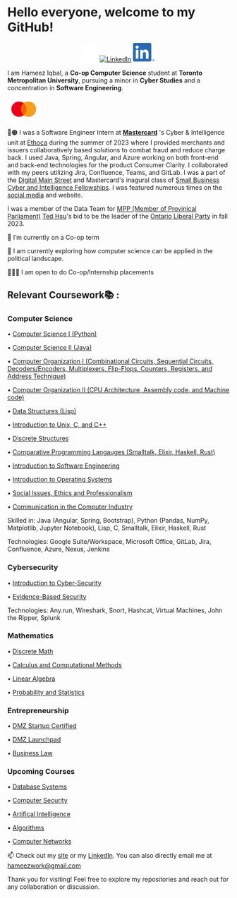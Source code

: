 <!--
**Hameez10/Hameez10** is a ✨ _special_ ✨ repository because its `README.md` (this file) appears on your GitHub profile.

Here are some ideas to get you started:

- 🔭 I’m currently working on ...
- 🌱 I’m currently learning ...
- 👯 I’m looking to collaborate on ...
- 🤔 I’m looking for help with ...
- 💬 Ask me about ...
- 📫 How to reach me: ...
- 😄 Pronouns: ...
- ⚡ Fun fact: ...
-->

# Hello everyone, welcome to my GitHub!
              

<p align="center">
	<a href="https://twitter.com/IqbalHameez"><img src="images/x.svg" width="35" alt="X (formerly Twitter)"></a>
	<a href="https://www.instagram.com/hameezii/?next=%2F"><img src="images/Instagram_Glyph_Gradient.svg" width="42" alt="LinkedIn"></a>
	<a href="https://www.linkedin.com/in/hameez-iqbal/"><img src="images/LI-In-Bug.svg" width="49" alt="LinkedIn"></a>
</p>


I am Hameez Iqbal, a **Co-op Computer Science** student at **Toronto Metropolitan University**, pursuing a minor in **Cyber Studies** and a concentration in **Software Engineering**.


![alt text][MastercardLogo]

🔴🟠 I was a Software Engineer Intern at **[Mastercard](https://www.mastercard.ca/en-ca.html)** 's Cyber & Intelligence unit at [Ethoca](https://www.ethoca.com) during the summer of 2023 where I provided merchants and issuers collaboratively based solutions to combat fraud and reduce charge back. I used Java, Spring, Angular, and Azure working on both front-end and back-end technologies for the product Consumer Clarity. I collaborated with my peers utilizing Jira, Confluence, Teams, and GitLab. I was a part of the [Digital Main Street](https://digitalmainstreet.ca) and Mastercard's inagural class of [Small Business Cyber and Intelligence Fellowships](https://digitalmainstreet.ca/dms-mastercard-fellowship/). I was featured numerous times on the [social media](https://www.linkedin.com/feed/update/urn:li:activity:7089355806915133441?utm_source=share&utm_medium=member_desktop) and website.

I was a member of the Data Team for [MPP (Member of Provinical Parliament)](https://www.ola.org/en/members/all/ted-hsu) [Ted Hsu](https://www.tedhsu.ca)'s bid to be the leader of the [Ontario Liberal Party](https://ontarioliberal.ca) in fall 2023.

🌱 I’m currently on a Co-op term

🤔 I am currently exploring how computer science can be applied in the political landscape.

👨🏾‍💻 I am open to do Co-op/Internship placements

## Relevant Coursework📚 :
### Computer Science
• [Computer Science I (Python)](https://www.torontomu.ca/calendar/2024-2025/courses/computer-science/CPS/109/)


• [Computer Science II (Java)](https://www.torontomu.ca/calendar/2024-2025/courses/computer-science/CPS/209/)


• [Computer Organization I (Combinational Circuits, Sequential Circuits, Decoders/Encoders, Multiplexers, Flip-Flops, Counters, Registers, and Address Technique)](https://www.torontomu.ca/calendar/2024-2025/courses/computer-science/CPS/213/)


• [Computer Organization II (CPU Architecture, Assembly code, and Machine code)](https://www.torontomu.ca/calendar/2024-2025/courses/computer-science/CPS/310/)


• [Data Structures (Lisp)](https://www.torontomu.ca/calendar/2024-2025/courses/computer-science/CPS/305/)


• [Introduction to Unix, C, and C++](https://www.torontomu.ca/calendar/2024-2025/courses/computer-science/CPS/393/)


• [Discrete Structures](https://www.torontomu.ca/calendar/2024-2025/courses/computer-science/CPS/420/)


• [Comparative Programming Langauges (Smalltalk, Elixir, Haskell, Rust)](https://www.torontomu.ca/calendar/2024-2025/courses/computer-science/CPS/506/)


• [Introduction to Software Engineering](https://www.torontomu.ca/calendar/2024-2025/courses/computer-science/CPS/406/)


• [Introduction to Operating Systems](https://www.torontomu.ca/calendar/2024-2025/courses/computer-science/CPS/590/)


• [Social Issues, Ethics and Professionalism](https://www.torontomu.ca/calendar/2024-2025/courses/computer-science/CPS/412/)


• [Communication in the Computer Industry](https://www.torontomu.ca/calendar/2024-2025/courses/communication/CMN/300/)


Skilled in: Java (Angular, Spring, Bootstrap), Python (Pandas, NumPy, Matplotlib, Jupyter Notebook), Lisp, C, Smalltalk, Elixir, Haskell, Rust

Technologies: Google Suite/Workspace, Microsoft Office, GitLab, Jira, Confluence, Azure, Nexus, Jenkins

### Cybersecurity
• [Introduction to Cyber-Security](https://www.torontomu.ca/calendar/2024-2025/courses/computer-science/CPS/571/)


• [Evidence-Based Security](https://continuing.torontomu.ca/search/publicCourseSearchDetails.do?method=load&courseId=14310185)

Technologies: Any.run, Wireshark, Snort, Hashcat, Virtual Machines, John the Ripper, Splunk

### Mathematics


• [Discrete Math](https://www.torontomu.ca/calendar/2024-2025/courses/mathematics/MTH/110/)


• [Calculus and Computational Methods](https://www.torontomu.ca/calendar/2024-2025/courses/mathematics/MTH/207/)


• [Linear Algebra](https://www.torontomu.ca/calendar/2024-2025/courses/mathematics/MTH/108/)


• [Probability and Statistics](https://www.torontomu.ca/calendar/2024-2025/courses/mathematics/MTH/380/)

### Entrepreneurship

• [DMZ Startup Certified](https://dmz.torontomu.ca/wp-content/uploads/2024/10/Startup-Certified-Package-W2024.pdf)


• [DMZ Launchpad](https://www.dmzlaunchpad.ca/courses/desjardins)


• [Business Law](https://www.torontomu.ca/calendar/2024-2025/courses/law/LAW/122/)


### Upcoming Courses

• [Database Systems](https://www.torontomu.ca/calendar/2024-2025/courses/computer-science/CPS/510/)


• [Computer Security](https://www.torontomu.ca/calendar/2024-2025/courses/computer-science/CPS/633/)


• [Artifical Intelligence](https://www.torontomu.ca/calendar/2024-2025/courses/computer-science/CPS/721/)


• [Algorithms](https://www.torontomu.ca/calendar/2024-2025/courses/computer-science/CPS/616/)


• [Computer Networks](https://www.torontomu.ca/calendar/2024-2025/courses/computer-science/CPS/706/)


📫 Check out my [site](https://www.hameeziqbal.ca) or my [LinkedIn](https://www.linkedin.com/in/hameez-iqbal/). You can also directly email me at hameezwork@gmail.com

Thank you for visiting! Feel free to explore my repositories and reach out for any collaboration or discussion.

<!--
Images
https://github.com/Hameez10/Hameez10/blob/9ba81b3ae412a316363689244e49a2d69dd9b477/images/ma_symbol_opt_73_1x.png
-->
[MastercardLogo]: https://github.com/Hameez10/Hameez10/blob/9ba81b3ae412a316363689244e49a2d69dd9b477/images/ma_symbol_opt_73_1x.png
